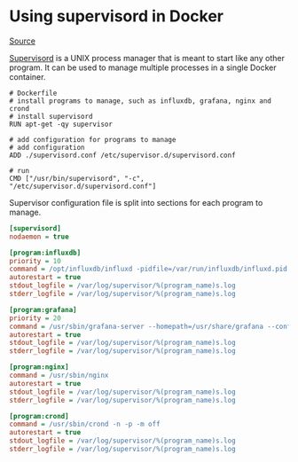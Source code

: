 # Using **supervisord** in **Docker**
[Source](http://simonjbeaumont.com/posts/docker-dashboard)

[Supervisord](http://supervisord.org/) is a UNIX process manager that is meant to start like any other program. It can be used to manage multiple processes in a single Docker container.

```
# Dockerfile
# install programs to manage, such as influxdb, grafana, nginx and crond
# install supervisord
RUN apt-get -qy supervisor

# add configuration for programs to manage
# add configuration
ADD ./supervisord.conf /etc/supervisor.d/supervisord.conf

# run
CMD ["/usr/bin/supervisord", "-c", "/etc/supervisor.d/supervisord.conf"]
```

Supervisor configuration file is split into sections for each program to manage.
``` ini
[supervisord]
nodaemon = true

[program:influxdb]
priority = 10
command = /opt/influxdb/influxd -pidfile=/var/run/influxdb/influxd.pid -config=/etc/opt/influxdb/influxdb.conf
autorestart = true
stdout_logfile = /var/log/supervisor/%(program_name)s.log
stderr_logfile = /var/log/supervisor/%(program_name)s.log

[program:grafana]
priority = 20
command = /usr/sbin/grafana-server --homepath=/usr/share/grafana --config=/etc/grafana/grafana.ini cfg:default.paths.data=/var/lib/grafana cfg:default.paths.logs=/var/log/grafana
autorestart = true
stdout_logfile = /var/log/supervisor/%(program_name)s.log
stderr_logfile = /var/log/supervisor/%(program_name)s.log

[program:nginx]
command = /usr/sbin/nginx
autorestart = true
stdout_logfile = /var/log/supervisor/%(program_name)s.log
stderr_logfile = /var/log/supervisor/%(program_name)s.log

[program:crond]
command = /usr/sbin/crond -n -p -m off
autorestart = true
stdout_logfile = /var/log/supervisor/%(program_name)s.log
stderr_logfile = /var/log/supervisor/%(program_name)s.log
```
